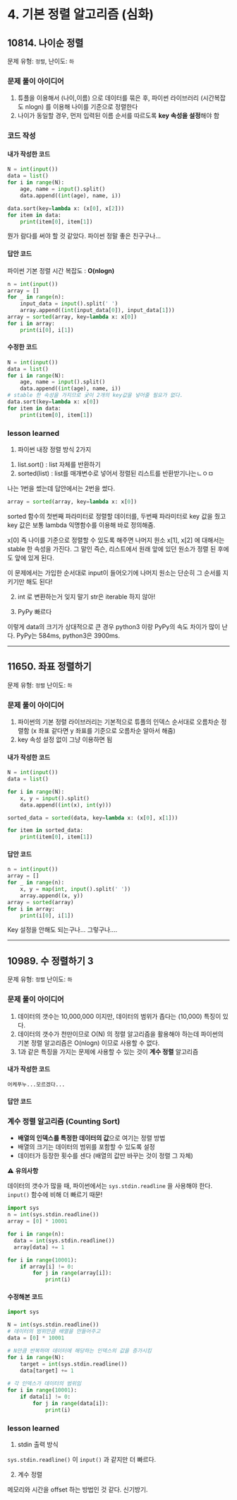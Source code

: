 # 4. 기본 정렬 알고리즘 (심화)

## 10814. 나이순 정렬

문제 유형: `정렬`, 난이도: `하`

### 문제 풀이 아이디어

1) 튜플을 이용해서 (나이,이름) 으로 데이터를 묶은 후, 파이썬 라이브러리 (시간복잡도 nlogn) 를 이용해 나이를 기준으로 정렬한다
2) 나이가 동일할 경우, 먼저 입력된 이름 순서를 따르도록 **key 속성을 설정**해야 함

### 코드 작성

#### 내가 작성한 코드

```python
N = int(input())
data = list()
for i in range(N):
    age, name = input().split()
    data.append((int(age), name, i))

data.sort(key=lambda x: (x[0], x[2]))
for item in data:
    print(item[0], item[1])
```

뭔가 람다를 써야 할 것 같았다. 파이썬 정말 좋은 친구구나...

#### 답안 코드

파이썬 기본 정렬 시간 복잡도 : **O(nlogn)**

```python
n = int(input())
array = []
for _ in range(n):
    input_data = input().split(' ')
    array.append((int(input_data[0]), input_data[1]))
array = sorted(array, key=lambda x: x[0])
for i in array:
    print(i[0], i[1])
```

#### 수정한 코드

```python
N = int(input())
data = list()
for i in range(N):
    age, name = input().split()
    data.append((int(age), name, i))
# stable 한 속성을 가지므로 궂이 2개의 key값을 넣어줄 필요가 없다.
data.sort(key=lambda x: x[0])
for item in data:
    print(item[0], item[1])
```

### lesson learned

1) 파이썬 내장 정렬 방식 2가지

1. list.sort() : list 자체를 반환하기
2. sorted(list) : list를 매개변수로 넣어서 정렬된 리스트를 반환받기나는ㄴㅇㅁ

나는 1번을 썼는데 답안에서는 2번을 썼다.

```python
array = sorted(array, key=lambda x: x[0])
```

sorted 함수의 첫번째 파라미터로 정렬할 데이터를, 두번째 파라미터로 key 값을 줬고
key 값은 보통 lambda 익명함수를 이용해 바로 정의해줌.

x[0] 즉 나이를 기준으로 정렬할 수 있도록 해주면 나머지 원소 x[1], x[2] 에 대해서는 stable 한 속성을 가진다. 그 말인 즉슨, 리스트에서 원래 앞에 있던 원소가 정렬 된 후에도 앞에 있게 된다.

이 문제에서는 가입한 순서대로 input이 들어오기에 나머지 원소는 단순히 그 순서를 지키기만 해도 된다! 

2) int 로 변환하는거 잊지 말기
str은 iterable 하지 않아!

3) PyPy 빠르다

이렇게 data의 크기가 상대적으로 큰 경우 python3 이랑 PyPy의 속도 차이가 많이 난다. PyPy는 584ms, python3은 3900ms.

---

## 11650. 좌표 정렬하기

문제 유형: `정렬` 난이도: `하`

### 문제 풀이 아이디어

1) 파이썬의 기본 정렬 라이브러리는 기본적으로 튜플의 인덱스 순서대로 오름차순 정렬함 (x 좌표 같다면 y 좌표를 기준으로 오름차순 알아서 해줌)
2) key 속성 설정 없이 그냥 이용하면 됨

#### 내가 작성한 코드

```python
N = int(input())
data = list()

for i in range(N):
    x, y = input().split()
    data.append((int(x), int(y)))

sorted_data = sorted(data, key=lambda x: (x[0], x[1]))

for item in sorted_data:
    print(item[0], item[1])
```

#### 답안 코드

```python
n = int(input())
array = []
for _ in range(n):
    x, y = map(int, input().split(' '))
    array.append((x, y))
array = sorted(array)
for i in array:
    print(i[0], i[1])
```

Key 설정을 안해도 되는구나... 그렇구나....

---

## 10989. 수 정렬하기 3

문제 유형: `정렬` 난이도: `하`

### 문제 풀이 아이디어

1) 데이터의 갯수는 10,000,000 이지만, 데이터의 범위가 좁다는 (10,000) 특징이 있다.
2) 데이터의 갯수가 천만이므로 O(N) 의 정렬 알고리즘을 활용해야 하는데 파이썬의 기본 정렬 알고리즘은 O(nlogn) 이므로 사용할 수 없다.
3) 1과 같은 특징을 가지는 문제에 사용할 수 있는 것이 **계수 정렬** 알고리즘

#### 내가 작성한 코드

```python
어케푸누...모르겠다...
```

#### 답안 코드

###  계수 정렬 알고리즘 (Counting Sort)

- **배열의 인덱스를 특정한 데이터의 값**으로 여기는 정렬 방법
- 배열의 크기는 데이터의 범위를 포함할 수 있도록 설정 
- 데이터가 등장한 횟수를 센다 (배열의 값만 바꾸는 것이 정렬 그 자체)

⚠️ **유의사항**

데이터의 갯수가 많을 때, 파이썬에서는 `sys.stdin.readline` 을 사용해야 한다.
`input()` 함수에 비해 더 빠르기 때문!

```python
import sys
n = int(sys.stdin.readline())
array = [0] * 10001

for i in range(n):
  data = int(sys.stdin.readline()) 
  array[data] += 1

for i in range(10001):
    if array[i] != 0:
        for j in range(array[i]):
            print(i)
```

#### 수정해본 코드

```python
import sys

N = int(sys.stdin.readline())
# 데이터의 범위만큼 배열을 만들어주고
data = [0] * 10001

# N만큼 반복하며 데이터에 해당하는 인덱스의 값을 증가시킴
for i in range(N):
    target = int(sys.stdin.readline())
    data[target] += 1
    
# 각 인덱스가 데이터의 범위임
for i in range(10001):
    if data[i] != 0:
        for j in range(data[i]):
            print(i)
```

### lesson learned

1) stdin 출력 방식

`sys.stdin.readline()` 이 `input()` 과 같지만 더 빠르다.

2) 계수 정렬

메모리와 시간을 offset 하는 방법인 것 같다. 신기방기.